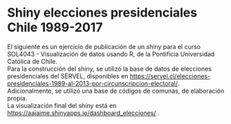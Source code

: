 # Shiny elecciones presidenciales Chile 1989-2017
El siguiente es un ejercicio de publicación de un shiny para el curso SOL4043 - Visualización de datos usando R, de la Pontificia Universidad Católica de Chile.<br>
Para la construcción del shiny, se utilizó la base de datos de elecciones presidenciales del SERVEL, disponibles en https://servel.cl/elecciones-presidenciales-1989-al-2013-por-circunscripcion-electoral/. Adicionalmente, se utilizó una base de códigos de comunas, de elaboración propia. <br>
La visualización final del shiny está en https://aajaime.shinyapps.io/dashboard_elecciones/ .
